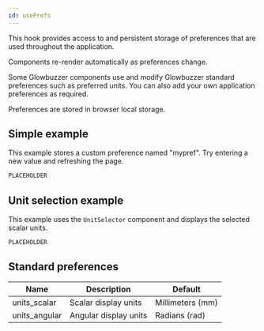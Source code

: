 ```yaml
---
id: usePrefs
---
```


This hook provides access to and persistent storage of preferences that are used throughout the application.

Components re-render automatically as preferences change.

Some Glowbuzzer components use and modify Glowbuzzer standard preferences such as preferred units. You can also add
your own application preferences as required.

Preferences are stored in browser local storage. 

## Simple example

This example stores a custom preference named "mypref". Try entering a new value and refreshing the page.

```jsx gb=hooks/usePrefs_simple.example.jsx
PLACEHOLDER
```

## Unit selection example

This example uses the `UnitSelector` component and displays the selected scalar units.

```jsx gb=hooks/usePrefs_units.example.jsx
PLACEHOLDER
```


## Standard preferences

<table>
<thead>
<tr>
    <th>Name</th>
    <th>Description</th>
    <th>Default</th>
</tr>
</thead>
<tbody>
<tr>
    <td>units_scalar</td>
    <td>Scalar display units</td>
    <td>Millimeters (mm)</td>
</tr>
<tr>
    <td>units_angular</td>
    <td>Angular display units</td>
    <td>Radians (rad)</td>
</tr>
</tbody>
</table>
